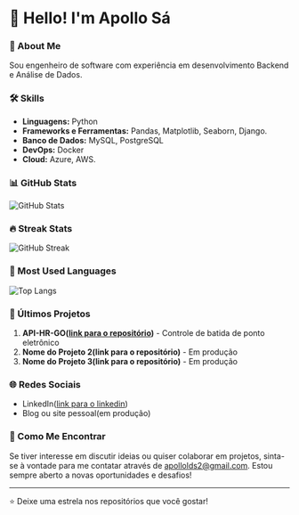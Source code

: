 # 👋 Hello! I'm Apollo Sá

### 💼 About Me
Sou engenheiro de software com experiência em desenvolvimento Backend e Análise de Dados.

### 🛠 Skills
- **Linguagens:** Python 
- **Frameworks e Ferramentas:** Pandas, Matplotlib, Seaborn, Django.
- **Banco de Dados:** MySQL, PostgreSQL
- **DevOps:** Docker
- **Cloud:** Azure, AWS.

### 📊 GitHub Stats
![GitHub Stats](https://github-readme-stats.vercel.app/api?username=apollo920&show_icons=true&theme=dracula&count_private=true)

### 🔥 Streak Stats
![GitHub Streak](https://streak-stats.demolab.com/?user=apollo920&theme=dracula)

### 📌 Most Used Languages
![Top Langs](https://github-readme-stats.vercel.app/api/top-langs/?username=apollo920&layout=compact&theme=dracula)


### 🚀 Últimos Projetos
1. **API-HR-GO([link para o repositório](https://github.com/apollo920/API-HR-GO.git))** - Controle de batida de ponto eletrônico
2. **Nome do Projeto 2(link para o repositório)** - Em produção
3. **Nome do Projeto 3(link para o repositório)** - Em produção

### 🌐 Redes Sociais
- LinkedIn([link para o linkedin](https://www.linkedin.com/in/apollo-s%C3%A1-90939231b/))
- Blog ou site pessoal(em produção)

### 💬 Como Me Encontrar
Se tiver interesse em discutir ideias ou quiser colaborar em projetos, sinta-se à vontade para me contatar através de apollolds2@gmail.com. Estou sempre aberto a novas oportunidades e desafios!

---

⭐️ Deixe uma estrela nos repositórios que você gostar!
